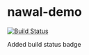 # nawal-demo
[![Build Status](https://dev.azure.com/nawalbutt231/nawal-demo/_apis/build/status/nawalbutt.nawal-demo?branchName=master)](https://dev.azure.com/nawalbutt231/nawal-demo/_build/latest?definitionId=1&branchName=master)

Added build status badge
